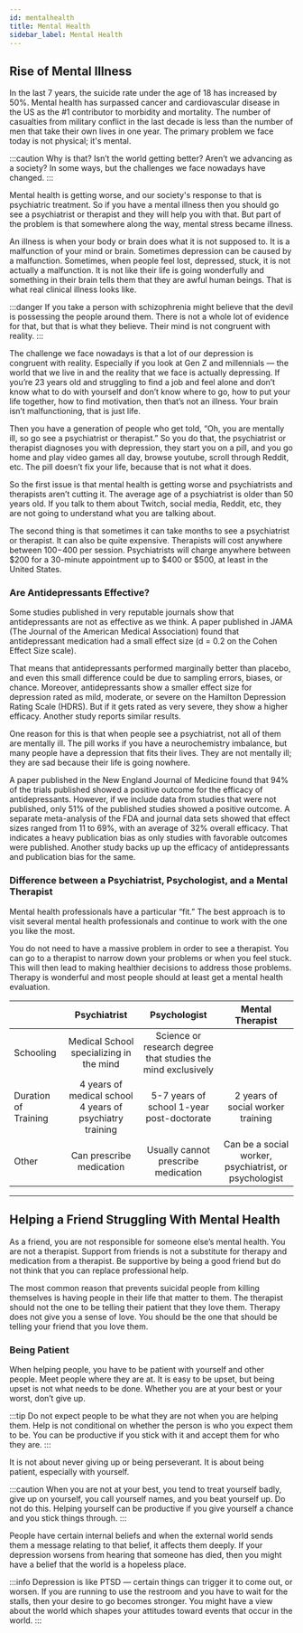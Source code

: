 ```yaml
---
id: mentalhealth
title: Mental Health
sidebar_label: Mental Health
---
```


## Rise of Mental Illness

In the last 7 years, the suicide rate under the age of 18 has increased by 50%. Mental health has surpassed cancer and cardiovascular disease in the US as the #1 contributor to morbidity and mortality. The number of casualties from military conflict in the last decade is less than the number of men that take their own lives in one year. The primary problem we face today is not physical; it's mental.

:::caution Why is that? Isn’t the world getting better? Aren’t we advancing as a society?
In some ways, but the challenges we face nowadays have changed.
:::

Mental health is getting worse, and our society's response to that is psychiatric treatment. So if you have a mental illness then you should go see a psychiatrist or therapist and they will help you with that. But part of the problem is that somewhere along the way, mental stress became illness.

An illness is when your body or brain does what it is not supposed to. It is a malfunction of your mind or brain. Sometimes depression can be caused by a malfunction. Sometimes, when people feel lost, depressed, stuck, it is not actually a malfunction. It is not like their life is going wonderfully and something in their brain tells them that they are awful human beings. That is what real clinical illness looks like.

:::danger
If you take a person with schizophrenia might believe that the devil is possessing the people around them. There is not a whole lot of evidence for that, but that is what they believe. Their mind is not congruent with reality.
:::

The challenge we face nowadays is that a lot of our depression is congruent with reality. Especially if you look at Gen Z and millennials — the world that we live in and the reality that we face is actually depressing. If you’re 23 years old and struggling to find a job and feel alone and don’t know what to do with yourself and don’t know where to go, how to put your life together, how to find motivation, then that’s not an illness. Your brain isn’t malfunctioning, that is just life.

Then you have a generation of people who get told, “Oh, you are mentally ill, so go see a psychiatrist or therapist.” So you do that, the psychiatrist or therapist diagnoses you with depression, they start you on a pill, and you go home and play video games all day, browse youtube, scroll through Reddit, etc. The pill doesn’t fix your life, because that is not what it does.

So the first issue is that mental health is getting worse and psychiatrists and therapists aren’t cutting it. The average age of a psychiatrist is older than 50 years old. If you talk to them about Twitch, social media, Reddit, etc, they are not going to understand what you are talking about.

The second thing is that sometimes it can take months to see a psychiatrist or therapist. It can also be quite expensive. Therapists will cost anywhere between $100-$400 per session. Psychiatrists will charge anywhere between $200 for a 30-minute appointment up to $400 or $500, at least in the United States.

### Are Antidepressants Effective?
Some studies published in very reputable journals show that antidepressants are not as effective as we think. A paper published in JAMA (The Journal of the American Medical Association) found that antidepressant medication had a small effect size (d = 0.2 on the Cohen Effect Size scale).

That means that antidepressants performed marginally better than placebo, and even this small difference could be due to sampling errors, biases, or chance. Moreover, antidepressants show a smaller effect size for depression rated as mild, moderate, or severe on the Hamilton Depression Rating Scale (HDRS). But if it gets rated as very severe, they show a higher efficacy. Another study reports similar results.

One reason for this is that when people see a psychiatrist, not all of them are mentally ill. The pill works if you have a neurochemistry imbalance, but many people have a depression that fits their lives. They are not mentally ill; they are sad because their life is going nowhere.

A paper published in the New England Journal of Medicine found that 94% of the trials published showed a positive outcome for the efficacy of antidepressants. However, if we include data from studies that were not published, only 51% of the published studies showed a positive outcome. A separate meta-analysis of the FDA and journal data sets showed that effect sizes ranged from 11 to 69%, with an average of 32% overall efficacy. That indicates a heavy publication bias as only studies with favorable outcomes were published. Another study backs up up the efficacy of antidepressants and publication bias for the same.

### Difference between a Psychiatrist, Psychologist, and a Mental Therapist
Mental health professionals have a particular “fit.” The best approach is to visit several mental health professionals and continue to work with the one you like the most.

You do not need to have a massive problem in order to see a therapist. You can go to a therapist to narrow down your problems or when you feel stuck. This will then lead to making healthier decisions to address those problems. Therapy is wonderful and most people should at least get a mental health evaluation.

|   |  Psychiatrist | Psychologist  |   Mental Therapist |
|---| :-------------: | :-----------: | :-----: |
| Schooling | Medical School specializing in the mind| Science or research degree that studies the mind exclusively |  |
| Duration of Training | 4 years of medical school 4 years of psychiatry training | 5-7 years of school 1-year post-doctorate | 2 years of social worker training |
| Other | Can prescribe medication | Usually cannot prescribe medication | Can be a social worker, psychiatrist, or psychologist |

---

## Helping a Friend Struggling With Mental Health
As a friend, you are not responsible for someone else’s mental health. You are not a therapist. Support from friends is not a substitute for therapy and medication from a therapist. Be supportive by being a good friend but do not think that you can replace professional help.

The most common reason that prevents suicidal people from killing themselves is having people in their life that matter to them. The therapist should not the one to be telling their patient that they love them. Therapy does not give you a sense of love. You should be the one that should be telling your friend that you love them.

### Being Patient
When helping people, you have to be patient with yourself and other people. Meet people where they are at. It is easy to be upset, but being upset is not what needs to be done. Whether you are at your best or your worst, don’t give up.

:::tip
Do not expect people to be what they are not when you are helping them. Help is not conditional on whether the person is who you expect them to be. You can be productive if you stick with it and accept them for who they are.
:::

It is not about never giving up or being perseverant. It is about being patient, especially with yourself.

:::caution
When you are not at your best, you tend to treat yourself badly, give up on yourself, you call yourself names, and you beat yourself up. Do not do this. Helping yourself can be productive if you give yourself a chance and you stick things through.
:::

People have certain internal beliefs and when the external world sends them a message relating to that belief, it affects them deeply. If your depression worsens from hearing that someone has died, then you might have a belief that the world is a hopeless place.

:::info
Depression is like PTSD — certain things can trigger it to come out, or worsen. If you are running to use the restroom and you have to wait for the stalls, then your desire to go becomes stronger. You might have a view about the world which shapes your attitudes toward events that occur in the world. 
:::